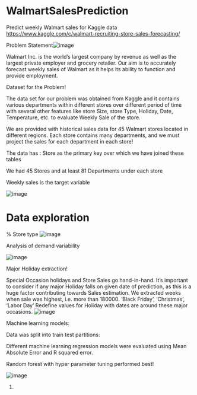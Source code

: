 # WalmartSalesPrediction
Predict weekly Walmart sales for Kaggle data https://www.kaggle.com/c/walmart-recruiting-store-sales-forecasting/

Problem Statement![image](https://user-images.githubusercontent.com/60999947/121236751-47186d00-c864-11eb-8080-4ba1a819fd4d.png)

Walmart Inc. is the world’s largest company by revenue as well as the largest private employer and grocery retailer. 
Our aim is to accurately forecast weekly sales of Walmart as it helps its ability to function and provide employment. 

Dataset for the Problem!

The data set for our problem was obtained from Kaggle and it contains various departments within different stores over different period of time with several other features like store Size, store Type, Holiday, Date, Temperature, etc. to evaluate Weekly Sale of the store.

We are provided with historical sales data for 45 Walmart stores located in different regions. Each store contains many departments, and we must project the sales for each department in each store!


The data has :
Store as the primary key over which we have joined these tables 

 We had 45 Stores and at least 81 Departments under each store

 Weekly sales is the target variable 

![image](https://user-images.githubusercontent.com/60999947/121236901-74fdb180-c864-11eb-9230-6810c12882d0.png)


# Data exploration

% Store type 
![image](https://user-images.githubusercontent.com/60999947/121237055-a2e2f600-c864-11eb-8981-438c5f6c0d04.png)

Analysis of demand variability

![image](https://user-images.githubusercontent.com/60999947/121237201-ca39c300-c864-11eb-85b4-3f5e5df4a94d.png)

Major Holiday extraction!

Special Occasion holidays and Store Sales go hand-in-hand. It’s important to consider if any major Holiday falls on given date of prediction, as this is a huge factor contributing towards Sales estimation. We extracted weeks when sale was highest, i.e. more than 180000.
‘Black Friday’, 
‘Christmas’, 
‘Labor Day’
Redefine values for Holiday with dates are around these major occasions.
![image](https://user-images.githubusercontent.com/60999947/121237265-dc1b6600-c864-11eb-81b2-1c530ece764a.png)


Machine learning models:

Data was split into train test partitions:

Different machine learning regression models were evaluated using Mean Absolute Error and R squared error.

Random forest with hyper parameter tuning performed best!

![image](https://user-images.githubusercontent.com/60999947/121237588-35839500-c865-11eb-88bf-0ad4c8bf3acc.png)



1. 
